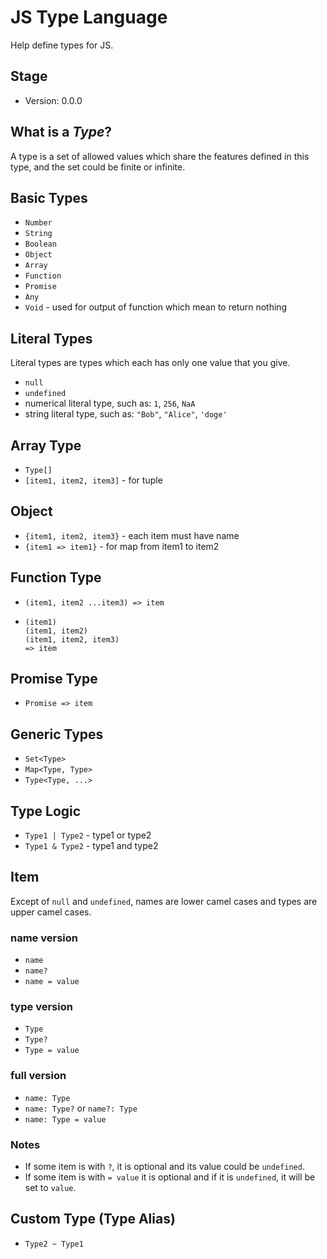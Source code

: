 # JS Type Language

Help define types for JS.

## Stage

- Version: 0.0.0

## What is a *Type*?

A type is a set of allowed values which share the features defined in this type, and the set could be finite or infinite.

## Basic Types

- `Number`
- `String`
- `Boolean`
- `Object`
- `Array`
- `Function`
- `Promise`
- `Any`
- `Void` - used for output of function which mean to return nothing

## Literal Types

Literal types are types which each has only one value that you give.

- `null`
- `undefined`
- numerical literal type, such as: `1`, `256`, `NaA`
- string literal type, such as: `"Bob"`, `"Alice"`, `'doge'`

## Array Type

- `Type[]`
- `[item1, item2, item3]` - for tuple

## Object

- `{item1, item2, item3}` - each item must have name
- `{item1 => item1}` - for map from item1 to item2

## Function Type

- `(item1, item2 ...item3) => item`
- 
  ```
  (item1)
  (item1, item2)
  (item1, item2, item3)
  => item
  ```

## Promise Type

- `Promise => item`

## Generic Types

- `Set<Type>`
- `Map<Type, Type>`
- `Type<Type, ...>`

## Type Logic

- `Type1 | Type2` - type1 or type2
- `Type1 & Type2` - type1 and type2

## Item

Except of `null` and `undefined`, names are lower camel cases and types are upper camel cases.

### name version

- `name`
- `name?`
- `name = value`

### type version

- `Type`
- `Type?`
- `Type = value`

### full version

- `name: Type`
- `name: Type?` or `name?: Type`
- `name: Type = value`

### Notes

- If some item is with `?`, it is optional and its value could be `undefined`.
- If some item is with `= value` it is optional and if it is `undefined`, it will be set to `value`.

## Custom Type (Type Alias)

- `Type2 ~ Type1`
